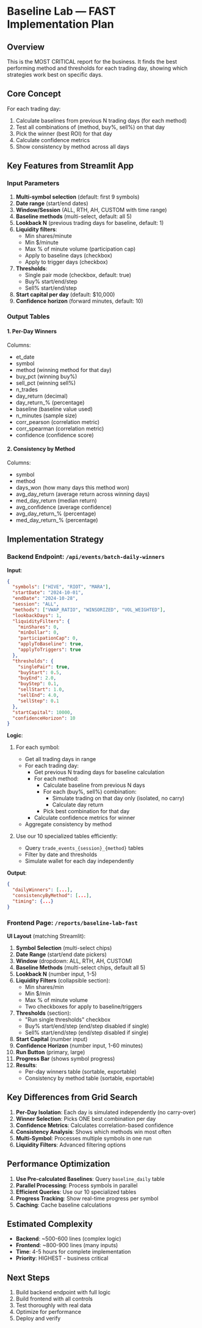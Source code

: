 # Baseline Lab — FAST Implementation Plan

## Overview
This is the MOST CRITICAL report for the business. It finds the best performing method and thresholds for each trading day, showing which strategies work best on specific days.

## Core Concept
For each trading day:
1. Calculate baselines from previous N trading days (for each method)
2. Test all combinations of (method, buy%, sell%) on that day
3. Pick the winner (best ROI) for that day
4. Calculate confidence metrics
5. Show consistency by method across all days

## Key Features from Streamlit App

### Input Parameters
1. **Multi-symbol selection** (default: first 9 symbols)
2. **Date range** (start/end dates)
3. **Window/Session** (ALL, RTH, AH, CUSTOM with time range)
4. **Baseline methods** (multi-select, default: all 5)
5. **Lookback N** (previous trading days for baseline, default: 1)
6. **Liquidity filters**:
   - Min shares/minute
   - Min $/minute
   - Max % of minute volume (participation cap)
   - Apply to baseline days (checkbox)
   - Apply to trigger days (checkbox)
7. **Thresholds**:
   - Single pair mode (checkbox, default: true)
   - Buy% start/end/step
   - Sell% start/end/step
8. **Start capital per day** (default: $10,000)
9. **Confidence horizon** (forward minutes, default: 10)

### Output Tables

#### 1. Per-Day Winners
Columns:
- et_date
- symbol
- method (winning method for that day)
- buy_pct (winning buy%)
- sell_pct (winning sell%)
- n_trades
- day_return (decimal)
- day_return_% (percentage)
- baseline (baseline value used)
- n_minutes (sample size)
- corr_pearson (correlation metric)
- corr_spearman (correlation metric)
- confidence (confidence score)

#### 2. Consistency by Method
Columns:
- symbol
- method
- days_won (how many days this method won)
- avg_day_return (average return across winning days)
- med_day_return (median return)
- avg_confidence (average confidence)
- avg_day_return_% (percentage)
- med_day_return_% (percentage)

## Implementation Strategy

### Backend Endpoint: `/api/events/batch-daily-winners`

**Input**:
```json
{
  "symbols": ["HIVE", "RIOT", "MARA"],
  "startDate": "2024-10-01",
  "endDate": "2024-10-28",
  "session": "ALL",
  "methods": ["VWAP_RATIO", "WINSORIZED", "VOL_WEIGHTED"],
  "lookbackDays": 1,
  "liquidityFilters": {
    "minShares": 0,
    "minDollar": 0,
    "participationCap": 0,
    "applyToBaseline": true,
    "applyToTriggers": true
  },
  "thresholds": {
    "singlePair": true,
    "buyStart": 0.5,
    "buyEnd": 2.0,
    "buyStep": 0.1,
    "sellStart": 1.0,
    "sellEnd": 4.0,
    "sellStep": 0.1
  },
  "startCapital": 10000,
  "confidenceHorizon": 10
}
```

**Logic**:
1. For each symbol:
   - Get all trading days in range
   - For each trading day:
     - Get previous N trading days for baseline calculation
     - For each method:
       - Calculate baseline from previous N days
       - For each (buy%, sell%) combination:
         - Simulate trading on that day only (isolated, no carry)
         - Calculate day return
       - Pick best combination for that day
     - Calculate confidence metrics for winner
   - Aggregate consistency by method

2. Use our 10 specialized tables efficiently:
   - Query `trade_events_{session}_{method}` tables
   - Filter by date and thresholds
   - Simulate wallet for each day independently

**Output**:
```json
{
  "dailyWinners": [...],
  "consistencyByMethod": [...],
  "timing": {...}
}
```

### Frontend Page: `/reports/baseline-lab-fast`

**UI Layout** (matching Streamlit):
1. **Symbol Selection** (multi-select chips)
2. **Date Range** (start/end date pickers)
3. **Window** (dropdown: ALL, RTH, AH, CUSTOM)
4. **Baseline Methods** (multi-select chips, default all 5)
5. **Lookback N** (number input, 1-5)
6. **Liquidity Filters** (collapsible section):
   - Min shares/min
   - Min $/min
   - Max % of minute volume
   - Two checkboxes for apply to baseline/triggers
7. **Thresholds** (section):
   - "Run single thresholds" checkbox
   - Buy% start/end/step (end/step disabled if single)
   - Sell% start/end/step (end/step disabled if single)
8. **Start Capital** (number input)
9. **Confidence Horizon** (number input, 1-60 minutes)
10. **Run Button** (primary, large)
11. **Progress Bar** (shows symbol progress)
12. **Results**:
    - Per-day winners table (sortable, exportable)
    - Consistency by method table (sortable, exportable)

## Key Differences from Grid Search

1. **Per-Day Isolation**: Each day is simulated independently (no carry-over)
2. **Winner Selection**: Picks ONE best combination per day
3. **Confidence Metrics**: Calculates correlation-based confidence
4. **Consistency Analysis**: Shows which methods win most often
5. **Multi-Symbol**: Processes multiple symbols in one run
6. **Liquidity Filters**: Advanced filtering options

## Performance Optimization

1. **Use Pre-calculated Baselines**: Query `baseline_daily` table
2. **Parallel Processing**: Process symbols in parallel
3. **Efficient Queries**: Use our 10 specialized tables
4. **Progress Tracking**: Show real-time progress per symbol
5. **Caching**: Cache baseline calculations

## Estimated Complexity
- **Backend**: ~500-600 lines (complex logic)
- **Frontend**: ~800-900 lines (many inputs)
- **Time**: 4-5 hours for complete implementation
- **Priority**: HIGHEST - business critical

## Next Steps
1. Build backend endpoint with full logic
2. Build frontend with all controls
3. Test thoroughly with real data
4. Optimize for performance
5. Deploy and verify